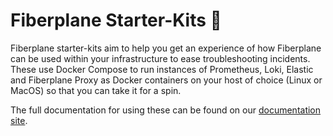 # Fiberplane Starter-Kits :rocket:

Fiberplane starter-kits aim to help you get an experience of how Fiberplane can be used within your infrastructure to ease troubleshooting incidents. These use Docker Compose to run instances of Prometheus, Loki, Elastic and Fiberplane Proxy as Docker containers on your host of choice (Linux or MacOS) so that you can take it for a spin.

The full documentation for using these can be found on our [documentation site](https://docs.fiberplane.com).